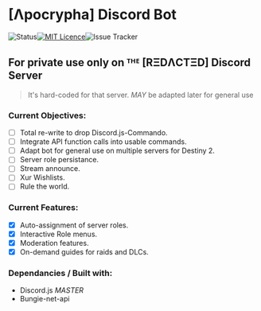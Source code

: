 # [Λpocrypha] Discord Bot
![Status](https://img.shields.io/badge/Status-live-green)[![MIT Licence](https://img.shields.io/github/license/teknirekt/Apocrypha2)](https://opensource.org/licenses/mit-license.php)![Issue Tracker](https://img.shields.io/github/issues/teknirekt/Apocrypha2)
## For **private use only** on ᵀᴴᴱ [RΞDΛCTΞD] Discord Server
> It's hard-coded for that server. *MAY* be adapted later for general use

### Current Objectives:
- [ ] Total re-write to drop Discord.js-Commando.
- [ ] Integrate API function calls into usable commands.
- [ ] Adapt bot for general use on multiple servers for Destiny 2.
- [ ] Server role persistance.
- [ ] Stream announce.
- [ ] Xur Wishlists.
- [ ] Rule the world.

### Current Features:
- [x] Auto-assignment of server roles.
- [x] Interactive Role menus.
- [x] Moderation features.
- [x] On-demand guides for raids and DLCs.

### Dependancies / Built with:
- Discord.js *MASTER*
- Bungie-net-api
